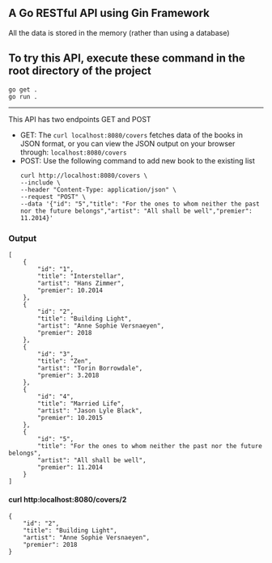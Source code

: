## A Go RESTful API using Gin Framework
 All the data is stored in the memory (rather than using a database)

## To try this API, execute these command in the root directory of the project
```
go get .
go run .
```
----

 This API has two endpoints GET and POST

- GET: 
    The `curl localhost:8080/covers` fetches data of the books in JSON format,
    or you can view the JSON output on your browser through: `localhost:8080/covers`
- POST:
    Use the following command to add new book to the existing list
    ``` 
    curl http://localhost:8080/covers \
    --include \
    --header "Content-Type: application/json" \
    --request "POST" \
    --data '{"id": "5","title": "For the ones to whom neither the past nor the future belongs","artist": "All shall be well","premier": 11.2014}' 
    ```

### Output
```
[
    {
        "id": "1",
        "title": "Interstellar",
        "artist": "Hans Zimmer",
        "premier": 10.2014
    },
    {
        "id": "2",
        "title": "Building Light",
        "artist": "Anne Sophie Versnaeyen",
        "premier": 2018
    },
    {
        "id": "3",
        "title": "Zen",
        "artist": "Torin Borrowdale",
        "premier": 3.2018
    },
    {
        "id": "4",
        "title": "Married Life",
        "artist": "Jason Lyle Black",
        "premier": 10.2015
    },
    {
        "id": "5",
        "title": "For the ones to whom neither the past nor the future belongs",
        "artist": "All shall be well",
        "premier": 11.2014
    }
]
```

#### curl http:localhost:8080/covers/2
```
{
    "id": "2",
    "title": "Building Light",
    "artist": "Anne Sophie Versnaeyen",
    "premier": 2018
}
```